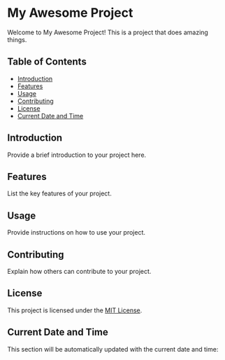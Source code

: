 # My Awesome Project

Welcome to My Awesome Project! This is a project that does amazing things.

## Table of Contents

- [Introduction](#introduction)
- [Features](#features)
- [Usage](#usage)
- [Contributing](#contributing)
- [License](#license)
- [Current Date and Time](#current-date-and-time)

## Introduction

Provide a brief introduction to your project here.

## Features

List the key features of your project.

## Usage

Provide instructions on how to use your project.

## Contributing

Explain how others can contribute to your project.

## License

This project is licensed under the [MIT License](LICENSE).

## Current Date and Time

This section will be automatically updated with the current date and time:

<!-- START:current-date-time -->
<!-- END:current-date-time -->
